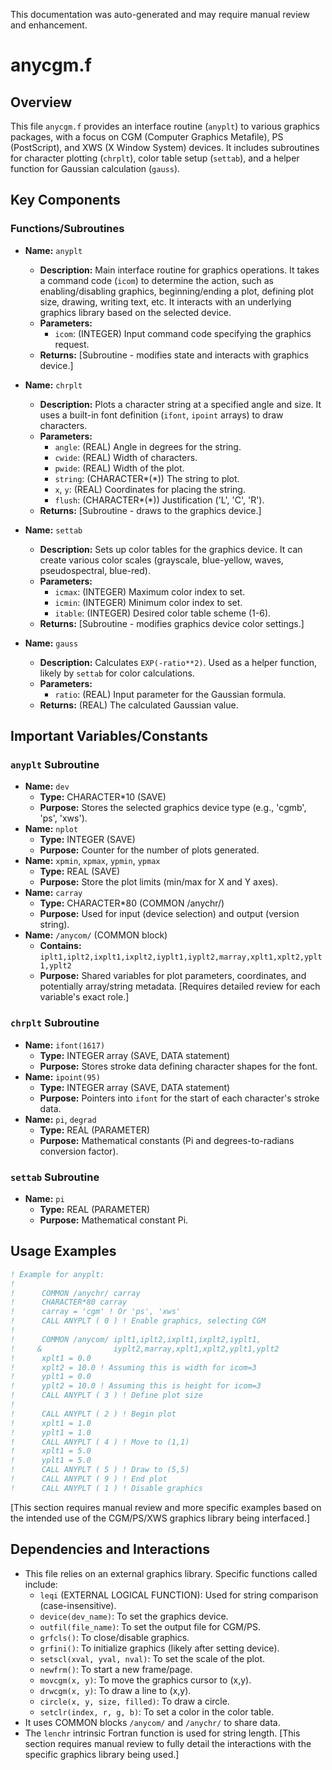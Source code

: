 This documentation was auto-generated and may require manual review and enhancement.

# anycgm.f

## Overview

This file `anycgm.f` provides an interface routine (`anyplt`) to various graphics packages, with a focus on CGM (Computer Graphics Metafile), PS (PostScript), and XWS (X Window System) devices. It includes subroutines for character plotting (`chrplt`), color table setup (`settab`), and a helper function for Gaussian calculation (`gauss`).

## Key Components

### Functions/Subroutines

- **Name:** `anyplt`
  - **Description:** Main interface routine for graphics operations. It takes a command code (`icom`) to determine the action, such as enabling/disabling graphics, beginning/ending a plot, defining plot size, drawing, writing text, etc. It interacts with an underlying graphics library based on the selected device.
  - **Parameters:**
    - `icom`: (INTEGER) Input command code specifying the graphics request.
  - **Returns:** [Subroutine - modifies state and interacts with graphics device.]

- **Name:** `chrplt`
  - **Description:** Plots a character string at a specified angle and size. It uses a built-in font definition (`ifont`, `ipoint` arrays) to draw characters.
  - **Parameters:**
    - `angle`: (REAL) Angle in degrees for the string.
    - `cwide`: (REAL) Width of characters.
    - `pwide`: (REAL) Width of the plot.
    - `string`: (CHARACTER\*(\*)) The string to plot.
    - `x`, `y`: (REAL) Coordinates for placing the string.
    - `flush`: (CHARACTER\*(\*)) Justification ('L', 'C', 'R').
  - **Returns:** [Subroutine - draws to the graphics device.]

- **Name:** `settab`
  - **Description:** Sets up color tables for the graphics device. It can create various color scales (grayscale, blue-yellow, waves, pseudospectral, blue-red).
  - **Parameters:**
    - `icmax`: (INTEGER) Maximum color index to set.
    - `icmin`: (INTEGER) Minimum color index to set.
    - `itable`: (INTEGER) Desired color table scheme (1-6).
  - **Returns:** [Subroutine - modifies graphics device color settings.]

- **Name:** `gauss`
  - **Description:** Calculates `EXP(-ratio**2)`. Used as a helper function, likely by `settab` for color calculations.
  - **Parameters:**
    - `ratio`: (REAL) Input parameter for the Gaussian formula.
  - **Returns:** (REAL) The calculated Gaussian value.

## Important Variables/Constants

### `anyplt` Subroutine
- **Name:** `dev`
  - **Type:** CHARACTER*10 (SAVE)
  - **Purpose:** Stores the selected graphics device type (e.g., 'cgmb', 'ps', 'xws').
- **Name:** `nplot`
  - **Type:** INTEGER (SAVE)
  - **Purpose:** Counter for the number of plots generated.
- **Name:** `xpmin`, `xpmax`, `ypmin`, `ypmax`
  - **Type:** REAL (SAVE)
  - **Purpose:** Store the plot limits (min/max for X and Y axes).
- **Name:** `carray`
  - **Type:** CHARACTER*80 (COMMON /anychr/)
  - **Purpose:** Used for input (device selection) and output (version string).
- **Name:** `/anycom/` (COMMON block)
  - **Contains:** `iplt1,iplt2,ixplt1,ixplt2,iyplt1,iyplt2,marray,xplt1,xplt2,yplt1,yplt2`
  - **Purpose:** Shared variables for plot parameters, coordinates, and potentially array/string metadata. [Requires detailed review for each variable's exact role.]

### `chrplt` Subroutine
- **Name:** `ifont(1617)`
  - **Type:** INTEGER array (SAVE, DATA statement)
  - **Purpose:** Stores stroke data defining character shapes for the font.
- **Name:** `ipoint(95)`
  - **Type:** INTEGER array (SAVE, DATA statement)
  - **Purpose:** Pointers into `ifont` for the start of each character's stroke data.
- **Name:** `pi`, `degrad`
  - **Type:** REAL (PARAMETER)
  - **Purpose:** Mathematical constants (Pi and degrees-to-radians conversion factor).

### `settab` Subroutine
- **Name:** `pi`
  - **Type:** REAL (PARAMETER)
  - **Purpose:** Mathematical constant Pi.

## Usage Examples

```fortran
! Example for anyplt:
!
!      COMMON /anychr/ carray
!      CHARACTER*80 carray
!      carray = 'cgm' ! Or 'ps', 'xws'
!      CALL ANYPLT ( 0 ) ! Enable graphics, selecting CGM
!
!      COMMON /anycom/ iplt1,iplt2,ixplt1,ixplt2,iyplt1,
!     &                iyplt2,marray,xplt1,xplt2,yplt1,yplt2
!      xplt1 = 0.0
!      xplt2 = 10.0 ! Assuming this is width for icom=3
!      yplt1 = 0.0
!      yplt2 = 10.0 ! Assuming this is height for icom=3
!      CALL ANYPLT ( 3 ) ! Define plot size
!
!      CALL ANYPLT ( 2 ) ! Begin plot
!      xplt1 = 1.0
!      yplt1 = 1.0
!      CALL ANYPLT ( 4 ) ! Move to (1,1)
!      xplt1 = 5.0
!      yplt1 = 5.0
!      CALL ANYPLT ( 5 ) ! Draw to (5,5)
!      CALL ANYPLT ( 9 ) ! End plot
!      CALL ANYPLT ( 1 ) ! Disable graphics
```
[This section requires manual review and more specific examples based on the intended use of the CGM/PS/XWS graphics library being interfaced.]

## Dependencies and Interactions

- This file relies on an external graphics library. Specific functions called include:
  - `leqi` (EXTERNAL LOGICAL FUNCTION): Used for string comparison (case-insensitive).
  - `device(dev_name)`: To set the graphics device.
  - `outfil(file_name)`: To set the output file for CGM/PS.
  - `grfcls()`: To close/disable graphics.
  - `grfini()`: To initialize graphics (likely after setting device).
  - `setscl(xval, yval, nval)`: To set the scale of the plot.
  - `newfrm()`: To start a new frame/page.
  - `movcgm(x, y)`: To move the graphics cursor to (x,y).
  - `drwcgm(x, y)`: To draw a line to (x,y).
  - `circle(x, y, size, filled)`: To draw a circle.
  - `setclr(index, r, g, b)`: To set a color in the color table.
- It uses COMMON blocks `/anycom/` and `/anychr/` to share data.
- The `lenchr` intrinsic Fortran function is used for string length.
[This section requires manual review to fully detail the interactions with the specific graphics library being used.]
